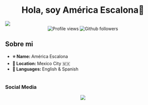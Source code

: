 <div align="center">
<h1 align="center">Hola, soy América Escalona</a>👋</h1>
</div>
<img src="https://imgur.com/KImtasS">
<br>
<div align="center">
	<img src="https://komarev.com/ghpvc/?username=aescalonab&color=brightgreen&style=plastic" alt="Profile views"/>
    <img src="https://img.shields.io/github/followers/aescalonab?style=plastic&logo=github&color=blue" alt="Github followers"/>
</div>

## Sobre mi
<div>
<ul>
<li><b>⭐ Name:  </b> América Escalona </li>
<li><b>📍 Location:  </b> Mexico City 🇲🇽 </li>
<li><b>📣 Languages: </b>  English & Spanish </li>
<br>
</ul>

<h3> Social Media </h3>
</div>

<div align="center">
    <a href="https://www.linkedin.com/in/americaescalona/" target="_blank"><img src="https://img.shields.io/badge/-LinkedIn-%230077B5?style=plastic&logo=linkedin&logoColor=white" target="_blank"></a> 
</div>
